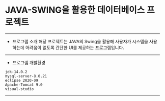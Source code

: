 # JAVA-SWING을 활용한 데이터베이스 프로젝트
<hr />

- 프로그램 소개
해당 프로젝트는 JAVA의 Swing을 활용해 사용자가 시스템을 사용하는데 어려움이 없도록 간단한 UI를 제공하는 프로그램입니다.
<hr />

- 프로그램 개발환경
```
jdk-14.0.2
mysql-server-8.0.21
eclipse 2020-09
Apache-Tomcat 9.0
visual-studio
```
<hr />

